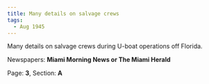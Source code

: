 ```yaml
---  
title: Many details on salvage crews  
tags:  
  - Aug 1945  
---  
```

  
Many details on salvage crews during U-boat operations off Florida.  
  
Newspapers: **Miami Morning News or The Miami Herald**  
  
Page: **3**, Section: **A** 
